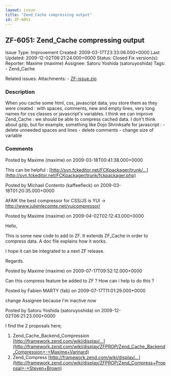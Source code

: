 ```yaml
---
layout: issue
title: "Zend_Cache compressing output"
id: ZF-6051
---
```


ZF-6051: Zend\_Cache compressing output
---------------------------------------

 Issue Type: Improvement Created: 2009-03-17T23:33:06.000+0000 Last Updated: 2009-12-02T06:21:24.000+0000 Status: Closed Fix version(s): 
 Reporter:  Maxime (maxime)  Assignee:  Satoru Yoshida (satoruyoshida)  Tags: - Zend\_Cache
 
 Related issues: 
 Attachments: - [ZF-issue.zip](/issues/secure/attachment/11853/ZF-issue.zip)
 
### Description

When you cache some html, css, javascript data, you store them as they were created : with spaces, comments, new and empty lines, very long names for css classes or javascript's variables. I think we can improve Zend\_Cache : we should be able to compress cached data. I don't think about gzip, but for example, something like Dojo Shrinksafe for javascript : - delete unneeded spaces and lines - delete comments - change size of variable

 

 

### Comments

Posted by Maxime (maxime) on 2009-03-18T00:41:38.000+0000

This can be helpful : [http://svn.fckeditor.net/FCKpackager/trunk/…](http://svn.fckeditor.net/FCKpackager/trunk/fckpackager.php)

 

 

Posted by Michael Contento (kaffeefleck) on 2009-03-18T01:20:35.000+0000

AFAIK the best compressor for CSS/JS is YUI -> <http://www.julienlecomte.net/yuicompressor/>

 

 

Posted by Maxime (maxime) on 2009-04-02T02:12:43.000+0000

Hello,

This is some new code to add to ZF. It extends ZF\_Cache in order to compress data. A doc file explains how it works.

I hope it can be integrated to a next ZF release.

Regards.

 

 

Posted by Maxime (maxime) on 2009-07-17T09:52:12.000+0000

Can this compress feature be added to ZF ? How can i help to do this ?

 

 

Posted by Fabien MARTY (fab) on 2009-07-17T11:01:29.000+0000

change Assignee because I'm inactive now

 

 

Posted by Satoru Yoshida (satoruyoshida) on 2009-12-02T06:21:23.000+0000

I find the 2 proposals here;

1. Zend\_Cache\_Backend\_Compression [http://framework.zend.com/wiki/display/…](http://framework.zend.com/wiki/display/ZFPROP/Zend_Cache_Backend_Compression+-+Maxime+Varinard)
2. Zend\_Compress [http://framework.zend.com/wiki/display/…](http://framework.zend.com/wiki/display/ZFPROP/Zend_Compress+Proposal+-+Steven+Brown)
 


 